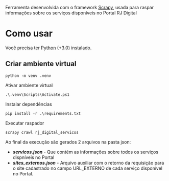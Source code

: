 Ferramenta desenvolvida com o framework [Scrapy](https://scrapy.org), usada para raspar informações sobre os serviços disponíveis no Portal RJ Digital

# Como usar
Você precisa ter [Python](https://docs.python.org/3/) (+3.0) instalado. 

## Criar ambiente virtual
``` console
python -m venv .venv
```

Ativar ambiente virtual
``` console
.\.venv\Scripts\Activate.ps1
```

Instalar dependências
``` console
pip install -r .\requirements.txt
```


Executar raspador
``` console
scrapy crawl rj_digital_servicos
```

Ao final da execução são gerados 2 arquivos na pasta json: 
- ***servicos.json*** - Que contém as informações sobre todos os serviços dispníveis no Portal
- ***sites_externos.json*** - Arquivo auxiliar com o retorno da requisição para o site cadastrado no campo URL_EXTERNO de cada serviço disponível no Portal.
